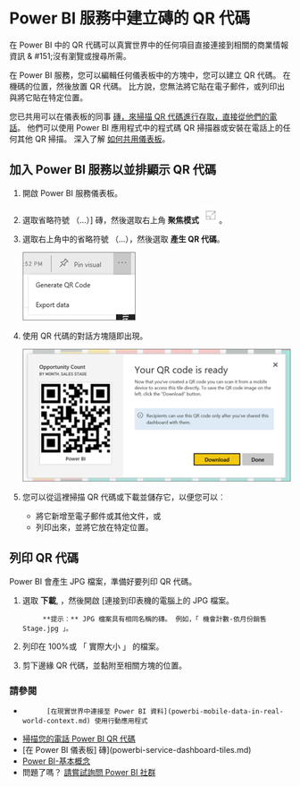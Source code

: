 <properties
   pageTitle="建立並排顯示的 QR 代碼"
   description="在 Power BI 中的 QR 代碼可以真實世界中的任何項目直接連接到 Power BI 行動應用程式中沒有所需的搜尋相關的商業情報資訊。"
   services="powerbi"
   documentationCenter=""
   authors="maggiesMSFT"
   manager="mblythe"
   backup=""
   editor=""
   tags=""
   qualityFocus="no"
   qualityDate=""/>

<tags
   ms.service="powerbi"
   ms.devlang="NA"
   ms.topic="article"
   ms.tgt_pltfrm="NA"
   ms.workload="powerbi"
   ms.date="09/29/2016"
   ms.author="maggies"/>

# Power BI 服務中建立磚的 QR 代碼

在 Power BI 中的 QR 代碼可以真實世界中的任何項目直接連接到相關的商業情報資訊 & #151;沒有瀏覽或搜尋所需。

在 Power BI 服務，您可以編輯任何儀表板中的方塊中，您可以建立 QR 代碼。 在機碼的位置，然後放置 QR 代碼。 比方說，您無法將它貼在電子郵件，或列印出與將它貼在特定位置。 

您已共用可以在儀表板的同事 [磚，來掃描 QR 代碼進行存取，直接從他們的電話](powerbi-mobile-qr-code-for-tile.md)。 他們可以使用 Power BI 應用程式中的程式碼 QR 掃描器或安裝在電話上的任何其他 QR 掃描。 深入了解 [如何共用儀表板](powerbi-service-how-should-i-share-my-dashboard.md)。

## 加入 Power BI 服務以並排顯示 QR 代碼

1. 開啟 Power BI 服務儀表板。

2. 選取省略符號 （...）] 磚，然後選取右上角 **聚焦模式** ![](media/powerbi-service-qr-code-for-tile/fullscreen-icon.jpg)。

2. 選取右上角中的省略符號 （...），然後選取 **產生 QR 代碼**。 

    ![](media/powerbi-service-qr-code-for-tile/powerbi_generate_qrcode.png)

3. 使用 QR 代碼的對話方塊隨即出現。 

    ![](media/powerbi-service-qr-code-for-tile/pbi_qrcode_opportunity_count.png)

4. 您可以從這裡掃描 QR 代碼或下載並儲存它，以便您可以︰ 

     - 將它新增至電子郵件或其他文件，或 
     - 列印出來，並將它放在特定位置。 

## 列印 QR 代碼

Power BI 會產生 JPG 檔案，準備好要列印 QR 代碼。 

1. 選取 **下載**, ，然後開啟 [連接到印表機的電腦上的 JPG 檔案。  

    >
            **提示︰** JPG 檔案具有相同名稱的磚。 例如，「 機會計數-依月份銷售 Stage.jpg 」。

2. 列印在 100%或 「 實際大小 」 的檔案。  

3. 剪下邊緣 QR 代碼，並黏附至相關方塊的位置。 


### 請參閱

-  
            [在現實世界中連接至 Power BI 資料](powerbi-mobile-data-in-real-world-context.md) 使用行動應用程式
-  [掃描您的電話 Power BI QR 代碼](powerbi-mobile-qr-code-for-tile.md)
-  [在 Power BI 儀表板] 磚](powerbi-service-dashboard-tiles.md)
-  [Power BI-基本概念](powerbi-service-basic-concepts.md)
- 問題了嗎？ [請嘗試詢問 Power BI 社群](http://community.powerbi.com/)
